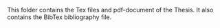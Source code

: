 This folder contains the Tex files and pdf-document of the Thesis. It also contains the BibTex bibliography file. 
